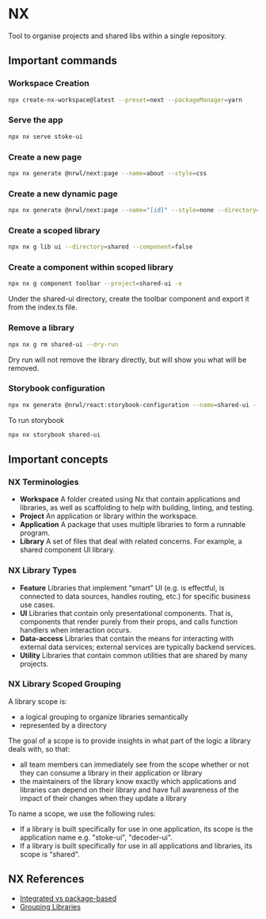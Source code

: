 # NX

Tool to organise projects and shared libs within a single repository.

## Important commands

### Workspace Creation

```bash
npx create-nx-workspace@latest --preset=next --packageManager=yarn
```

### Serve the app

```bash
npx nx serve stoke-ui
```

### Create a new page

```bash
npx nx generate @nrwl/next:page --name=about --style=css
```

### Create a new dynamic page

```bash
npx nx generate @nrwl/next:page --name="[id]" --style=none --directory=user
```

### Create a scoped library

```bash
npx nx g lib ui --directory=shared --component=false
```

### Create a component within scoped library

```bash
npx nx g component toolbar --project=shared-ui -e
```

Under the shared-ui directory, create the toolbar component and export it from the index.ts file.

### Remove a library

```bash
npx nx g rm shared-ui --dry-run
```

Dry run will not remove the library directly, but will show you what will be removed.

### Storybook configuration

```bash
npx nx generate @nrwl/react:storybook-configuration --name=shared-ui --cypressDirectory=storybook-e2e --tsConfiguration=true
```

To run storybook

```bash
npx nx storybook shared-ui
```

## Important concepts

### NX Terminologies

- **Workspace**
  A folder created using Nx that contain applications and libraries, as well as scaffolding to help with building, linting, and testing.
- **Project**
  An application or library within the workspace.
- **Application**
  A package that uses multiple libraries to form a runnable program.
- **Library**
  A set of files that deal with related concerns. For example, a shared component UI library.

### NX Library Types

- **Feature**
  Libraries that implement “smart” UI (e.g. is effectful, is connected to data sources, handles routing, etc.) for specific business use cases.
- **UI**
  Libraries that contain only presentational components. That is, components that render purely from their props, and calls function handlers when interaction occurs.
- **Data-access**
  Libraries that contain the means for interacting with external data services;
  external services are typically backend services.
- **Utility**
  Libraries that contain common utilities that are shared by many projects.

### NX Library Scoped Grouping

A library scope is:

- a logical grouping to organize libraries semantically
- represented by a directory

The goal of a scope is to provide insights in what part of the logic a library deals with, so that:

- all team members can immediately see from the scope whether or not they can consume a library in their application or library
- the maintainers of the library know exactly which applications and libraries can depend on their library and have full awareness of the impact of their changes when they update a library

To name a scope, we use the following rules:

- If a library is built specifically for use in one application, its scope is the application name e.g. "stoke-ui", "decoder-ui".
- If a library is built specifically for use in all applications and libraries, its scope is "shared".

## NX References

- [Integrated vs package-based](https://nx.dev/concepts/integrated-vs-package-based)
- [Grouping Libraries](https://nx.dev/more-concepts/grouping-libraries)
